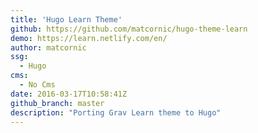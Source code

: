 ```yaml
---
title: 'Hugo Learn Theme'
github: https://github.com/matcornic/hugo-theme-learn
demo: https://learn.netlify.com/en/
author: matcornic
ssg:
  - Hugo
cms:
  - No Cms
date: 2016-03-17T10:58:41Z
github_branch: master
description: "Porting Grav Learn theme to Hugo"
---
```

